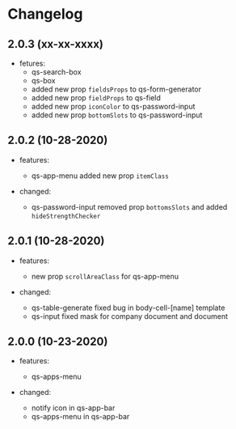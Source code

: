 # Changelog

## 2.0.3 (xx-xx-xxxx)

- fetures:
  - qs-search-box
  - qs-box
  - added new prop `fieldsProps` to qs-form-generator
  - added new prop `fieldProps` to qs-field
  - added new prop `iconColor` to qs-password-input
  - added new prop `bottomSlots` to qs-password-input

## 2.0.2 (10-28-2020)

- features:
  - qs-app-menu added new prop `itemClass`

- changed:
  - qs-password-input removed prop `bottomsSlots` and added `hideStrengthChecker`

## 2.0.1 (10-28-2020)

- features:
  - new prop `scrollAreaClass` for qs-app-menu

- changed:
  - qs-table-generate fixed bug in body-cell-[name] template
  - qs-input fixed mask for company document and document

## 2.0.0 (10-23-2020)

- features:
  - qs-apps-menu

- changed:
  - notify icon in qs-app-bar
  - qs-apps-menu in qs-app-bar
